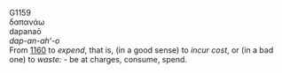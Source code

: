 <body>
  <p>G1159<br>  δαπανάω  <br> dapanaō  <br><i>dap-an-ah‘-o </i><br>From <a href="g1160.htm">1160</a>  to <i>expend</i>, that is, (in a good sense) to <i>incur</i> <i>cost</i>, or (in a bad one) to <i>waste:</i> - be at charges, consume, spend.<br></p>
 </body>